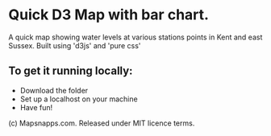 Quick D3 Map with bar chart.
===========================

A quick map showing water levels at various stations points in Kent and east Sussex. Built using 'd3js' and 'pure css'


To get it running locally:
--------------------------

* Download the folder
* Set up a localhost on your machine
* Have fun!

(c) Mapsnapps.com. Released under MIT licence terms.
